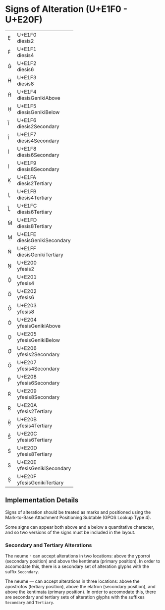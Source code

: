 <link rel="stylesheet" href="tables/tables.css" />

# Signs of Alteration (U+E1F0 - U+E20F)

<table>
<tr>
    <td>
        <span class="neanes">&#xE1F0;</span>
    </td>
    <td>
        <div class="code-point">
            U+E1F0
        </div>
        <div class="glyph-name">
            diesis2
        </div>
    </td>
</tr>
<tr>
    <td>
        <span class="neanes">&#xE1F1;</span>
    </td>
    <td>
        <div class="code-point">
            U+E1F1
        </div>
        <div class="glyph-name">
            diesis4
        </div>
    </td>
</tr>
<tr>
    <td>
        <span class="neanes">&#xE1F2;</span>
    </td>
    <td>
        <div class="code-point">
            U+E1F2
        </div>
        <div class="glyph-name">
            diesis6
        </div>
    </td>
</tr>
<tr>
    <td>
        <span class="neanes">&#xE1F3;</span>
    </td>
    <td>
        <div class="code-point">
            U+E1F3
        </div>
        <div class="glyph-name">
            diesis8
        </div>
    </td>
</tr>
<tr>
    <td>
        <span class="neanes">&#xE1F4;</span>
    </td>
    <td>
        <div class="code-point">
            U+E1F4
        </div>
        <div class="glyph-name">
            diesisGenikiAbove
        </div>
    </td>
</tr>
<tr>
    <td>
        <span class="neanes">&#xE1F5;</span>
    </td>
    <td>
        <div class="code-point">
            U+E1F5
        </div>
        <div class="glyph-name">
            diesisGenikiBelow
        </div>
    </td>
</tr>
<tr>
    <td>
        <span class="neanes">&#xE1F6;</span>
    </td>
    <td>
        <div class="code-point">
            U+E1F6
        </div>
        <div class="glyph-name">
            diesis2Secondary
        </div>
    </td>
</tr>
<tr>
    <td>
        <span class="neanes">&#xE1F7;</span>
    </td>
    <td>
        <div class="code-point">
            U+E1F7
        </div>
        <div class="glyph-name">
            diesis4Secondary
        </div>
    </td>
</tr>
<tr>
    <td>
        <span class="neanes">&#xE1F8;</span>
    </td>
    <td>
        <div class="code-point">
            U+E1F8
        </div>
        <div class="glyph-name">
            diesis6Secondary
        </div>
    </td>
</tr>
<tr>
    <td>
        <span class="neanes">&#xE1F9;</span>
    </td>
    <td>
        <div class="code-point">
            U+E1F9
        </div>
        <div class="glyph-name">
            diesis8Secondary
        </div>
    </td>
</tr>
<tr>
    <td>
        <span class="neanes">&#xE1FA;</span>
    </td>
    <td>
        <div class="code-point">
            U+E1FA
        </div>
        <div class="glyph-name">
            diesis2Tertiary
        </div>
    </td>
</tr>
<tr>
    <td>
        <span class="neanes">&#xE1FB;</span>
    </td>
    <td>
        <div class="code-point">
            U+E1FB
        </div>
        <div class="glyph-name">
            diesis4Tertiary
        </div>
    </td>
</tr>
<tr>
    <td>
        <span class="neanes">&#xE1FC;</span>
    </td>
    <td>
        <div class="code-point">
            U+E1FC
        </div>
        <div class="glyph-name">
            diesis6Tertiary
        </div>
    </td>
</tr>
<tr>
    <td>
        <span class="neanes">&#xE1FD;</span>
    </td>
    <td>
        <div class="code-point">
            U+E1FD
        </div>
        <div class="glyph-name">
            diesis8Tertiary
        </div>
    </td>
</tr>
<tr>
    <td>
        <span class="neanes">&#xE1FE;</span>
    </td>
    <td>
        <div class="code-point">
            U+E1FE
        </div>
        <div class="glyph-name">
            diesisGenikiSecondary
        </div>
    </td>
</tr>
<tr>
    <td>
        <span class="neanes">&#xE1FF;</span>
    </td>
    <td>
        <div class="code-point">
            U+E1FF
        </div>
        <div class="glyph-name">
            diesisGenikiTertiary
        </div>
    </td>
</tr>
<tr>
    <td>
        <span class="neanes">&#xE200;</span>
    </td>
    <td>
        <div class="code-point">
            U+E200
        </div>
        <div class="glyph-name">
            yfesis2
        </div>
    </td>
</tr>
<tr>
    <td>
        <span class="neanes">&#xE201;</span>
    </td>
    <td>
        <div class="code-point">
            U+E201
        </div>
        <div class="glyph-name">
            yfesis4
        </div>
    </td>
</tr>
<tr>
    <td>
        <span class="neanes">&#xE202;</span>
    </td>
    <td>
        <div class="code-point">
            U+E202
        </div>
        <div class="glyph-name">
            yfesis6
        </div>
    </td>
</tr>
<tr>
    <td>
        <span class="neanes">&#xE203;</span>
    </td>
    <td>
        <div class="code-point">
            U+E203
        </div>
        <div class="glyph-name">
            yfesis8
        </div>
    </td>
</tr>
<tr>
    <td>
        <span class="neanes">&#xE204;</span>
    </td>
    <td>
        <div class="code-point">
            U+E204
        </div>
        <div class="glyph-name">
            yfesisGenikiAbove
        </div>
    </td>
</tr>
<tr>
    <td>
        <span class="neanes">&#xE205;</span>
    </td>
    <td>
        <div class="code-point">
            U+E205
        </div>
        <div class="glyph-name">
            yfesisGenikiBelow
        </div>
    </td>
</tr>
<tr>
    <td>
        <span class="neanes">&#xE206;</span>
    </td>
    <td>
        <div class="code-point">
            U+E206
        </div>
        <div class="glyph-name">
            yfesis2Secondary
        </div>
    </td>
</tr>
<tr>
    <td>
        <span class="neanes">&#xE207;</span>
    </td>
    <td>
        <div class="code-point">
            U+E207
        </div>
        <div class="glyph-name">
            yfesis4Secondary
        </div>
    </td>
</tr>
<tr>
    <td>
        <span class="neanes">&#xE208;</span>
    </td>
    <td>
        <div class="code-point">
            U+E208
        </div>
        <div class="glyph-name">
            yfesis6Secondary
        </div>
    </td>
</tr>
<tr>
    <td>
        <span class="neanes">&#xE209;</span>
    </td>
    <td>
        <div class="code-point">
            U+E209
        </div>
        <div class="glyph-name">
            yfesis8Secondary
        </div>
    </td>
</tr>
<tr>
    <td>
        <span class="neanes">&#xE20A;</span>
    </td>
    <td>
        <div class="code-point">
            U+E20A
        </div>
        <div class="glyph-name">
            yfesis2Tertiary
        </div>
    </td>
</tr>
<tr>
    <td>
        <span class="neanes">&#xE20B;</span>
    </td>
    <td>
        <div class="code-point">
            U+E20B
        </div>
        <div class="glyph-name">
            yfesis4Tertiary
        </div>
    </td>
</tr>
<tr>
    <td>
        <span class="neanes">&#xE20C;</span>
    </td>
    <td>
        <div class="code-point">
            U+E20C
        </div>
        <div class="glyph-name">
            yfesis6Tertiary
        </div>
    </td>
</tr>
<tr>
    <td>
        <span class="neanes">&#xE20D;</span>
    </td>
    <td>
        <div class="code-point">
            U+E20D
        </div>
        <div class="glyph-name">
            yfesis8Tertiary
        </div>
    </td>
</tr>
<tr>
    <td>
        <span class="neanes">&#xE20E;</span>
    </td>
    <td>
        <div class="code-point">
            U+E20E
        </div>
        <div class="glyph-name">
            yfesisGenikiSecondary
        </div>
    </td>
</tr>
<tr>
    <td>
        <span class="neanes">&#xE20F;</span>
    </td>
    <td>
        <div class="code-point">
            U+E20F
        </div>
        <div class="glyph-name">
            yfesisGenikiTertiary
        </div>
    </td>
</tr>

</table>

## Implementation Details

Signs of alteration should be treated as marks and positioned using the Mark-to-Base Attachment Positioning Subtable (GPOS Lookup Type 4).

Some signs can appear both above and a below a quantitative character, and so two versions of the signs must be included in the layout.

### Secondary and Tertiary Alterations

The neume <span class="neanes">&#xE088;</span> can accept alterations in two locations: above the yporroi (secondary position) and above the kentimata (primary position). In order to accomodate this, there is a secondary set of alteration glyphs with the suffix `Secondary`.

The neume <span class="neanes">&#xE08B;</span> can accept alterations in three locations: above the apostrofos (tertiary position), above the elafron (secondary position), and above the kentimata (primary position). In order to accomodate this, there are secondary and tertiary sets of alteration glyphs with the suffixes `Secondary` and `Tertiary`.

</body></html>
